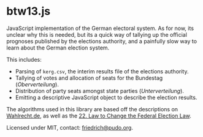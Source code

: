 btw13.js
========

JavaScript implementation of the German electoral system. As for now, its unclear
why this is needed, but its a quick way of tallying up the official prognoses 
published by the elections authority, and a painfully slow way to learn about 
the German election system.

This includes: 

* Parsing of `kerg.csv`, the interim results file of the elections authority.
* Tallying of votes and allocation of seats for the Bundestag (*Oberverteilung*).
* Distribution of party seats amongst state parties (*Unterverteilung*).
* Emitting a descriptive JavaScript object to describe the election results.

The algorithms used in this library are based off the descriptions on
[Wahlrecht.de](http://wahlrecht.de), as well as the [22. Law to Change the Federal
Election Law](http://dip21.bundestag.de/dip21/btd/17/118/1711819.pdf).

Licensed under MIT, contact: friedrich@pudo.org.
